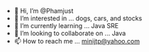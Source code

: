 - 👋 Hi, I’m @Phamjust
- 👀 I’m interested in ... dogs, cars, and stocks
- 🌱 I’m currently learning ... Java SRE
- 💞️ I’m looking to collaborate on ... Java  
- 📫 How to reach me ... minijtp@yahoo.com

<!---
Phamjust/Phamjust is a ✨ special ✨ repository because its `README.md` (this file) appears on your GitHub profile.
You can click the Preview link to take a look at your changes.
--->
